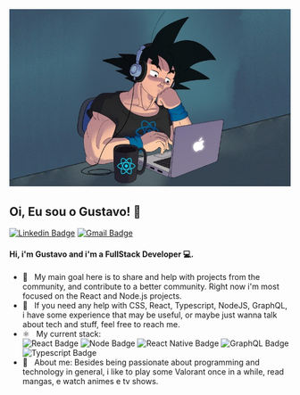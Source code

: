 <img width="auto" src="https://github.com/gsgualbano/gsgualbano/blob/master/banner.jpeg">

## Oi, Eu sou o Gustavo! 👋

[![Linkedin Badge](https://img.shields.io/badge/-GustavoGualbano-blue?style=flat-square&logo=Linkedin&logoColor=white&link=https://www.linkedin.com/in/gustavo-gualbano-378074130)](https://www.linkedin.com/in/gustavo-gualbano-378074130)
[![Gmail Badge](https://img.shields.io/badge/-gsgualbano@gmail.com-c14438?style=flat-square&logo=Gmail&logoColor=white&link=mailto:gsgualbano@gmail.com)](mailto:tgmarinho@gmail.com)

#### Hi, i'm Gustavo and i'm a FullStack Developer 💻.

- 🧐 &nbsp; My main goal here is to share and help with projects from the community, and contribute to a better community. Right now i'm most focused on the React and Node.js projects.
- 🤔 &nbsp; If you need any help with CSS, React, Typescript, NodeJS, GraphQL, i have some experience that may be useful, or maybe just wanna talk about tech and stuff, feel free to reach me.
- ⚛️  &nbsp; My current stack: <br/> ![React Badge](https://img.shields.io/badge/-React-blue?style=flat&logo=React&logoColor=white)
![Node Badge](https://img.shields.io/badge/-NodeJS-brightgreen?style=flat&logo=Node.js&logoColor=white)
![React Native Badge](https://img.shields.io/badge/-ReactNative-purple?style=flat&logo=React&logoColor=white)
![GraphQL Badge](https://img.shields.io/badge/-GraphQL-e535ab?style=flat&logo=GraphQL&logoColor=white)
![Typescript Badge](https://img.shields.io/badge/-GraphQL-blue?style=flat&logo=Typescript&logoColor=white)
- 💬  &nbsp; About me: Besides being passionate about programming and technology in general, i like to play some Valorant once in a while, read mangas, e watch animes e tv shows.
